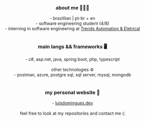 <div align="center">
  <p>
    <samp>
      <h3>about me 👨🏻‍💻</h3>
      - brazillian | pt-br + en<br>
      - software engineering student (4/8)<br>
      - interning in software engineering at <a href="https://www.instagram.com/trendsautomation/">Trends Automation & Eletrical</a>
      <br><br>
      <h3>main langs ​​&& frameworks 🖥</h3>
        - c#, asp.net, java, spring boot, php, typescript
      <br><br>
      other technologies ⚙<br>
        - postman, azure, postgre sql, sql server, mysql, mongodb
      <br><br>
      <h3>my personal website 🔎</h3>
        - <a href="https://luis-domingues.github.io/luisdomingues.dev/">luisdomingues.dev</a>
      <br><br>
      feel free to look at my repositories and contact me (:
    </samp>
  </p>
</div>
